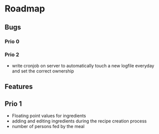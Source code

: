 # Roadmap

## Bugs
### Prio 0

### Prio 2
- write cronjob on server to automatically touch a new logfile everyday and set 
the correct ownership

## Features

## Prio 1
- Floating point values for ingredients
- adding and editing ingredients during the recipe creation process
- number of persons fed by the meal

